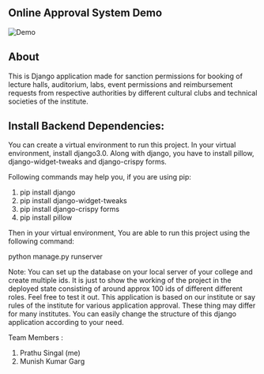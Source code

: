 ## Online Approval System Demo ##

![Demo](https://github.com/prathusingal/Online-Sanction-System/blob/master/Images/Online%20Approval%20System%20Video.gif)

## About ##

This is Django application made for sanction permissions for booking of lecture halls, auditorium, labs, event permissions and reimbursement requests from respective authorities by different cultural clubs and technical societies of the institute.


## Install Backend Dependencies: ##

You can create a virtual environment to run this project. In your virtual environment, install django3.0. Along with django, you have to install pillow, django-widget-tweaks and django-crispy forms.

Following commands may help you, if you are using pip:

1) pip install django
2) pip install django-widget-tweaks
3) pip install django-crispy forms
4) pip install pillow

Then in your virtual environment, You are able to run this project using the following command:

python manage.py runserver



Note: You can set up the database on your local server of your college and create multiple ids. It is just to show the working of the project in the deployed state consisting of around approx 100 ids of different different roles. Feel free to test it out.
This application is based on our institute or say rules of the institute for various application approval. These thing may differ for many institutes. You can easily change the structure of this django application according to your need.



Team Members :

1) Prathu Singal (me)
2) Munish Kumar Garg
